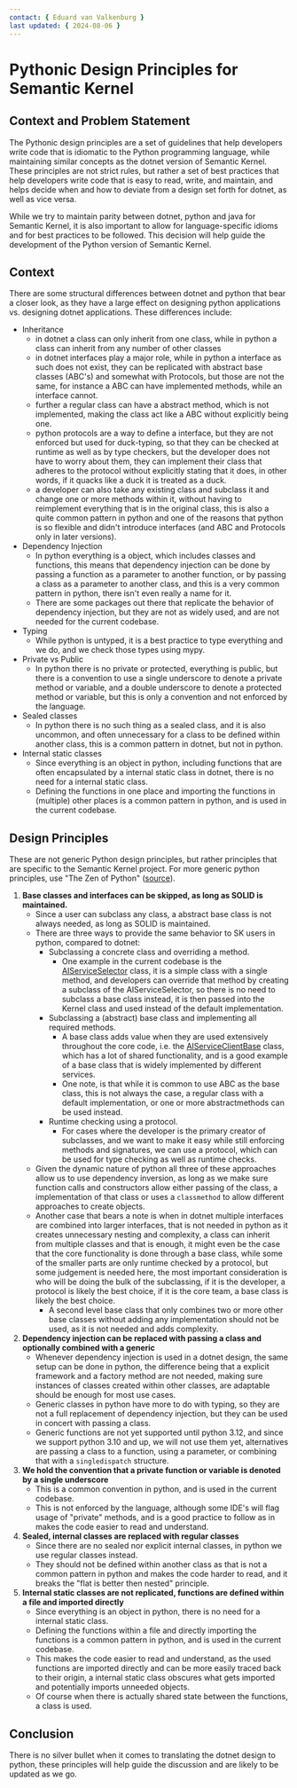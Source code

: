 ```yaml
---
contact: { Eduard van Valkenburg }
last updated: { 2024-08-06 }
---
```


# Pythonic Design Principles for Semantic Kernel

## Context and Problem Statement

The Pythonic design principles are a set of guidelines that help developers write code that is idiomatic to the Python programming language, while maintaining similar concepts as the dotnet version of Semantic Kernel. These principles are not strict rules, but rather a set of best practices that help developers write code that is easy to read, write, and maintain, and helps decide when and how to deviate from a design set forth for dotnet, as well as vice versa.

While we try to maintain parity between dotnet, python and java for Semantic Kernel, it is also important to allow for language-specific idioms and for best practices to be followed. This decision will help guide the development of the Python version of Semantic Kernel.

## Context
There are some structural differences between dotnet and python that bear a closer look, as they have a large effect on designing python applications vs. designing dotnet applications. These differences include:
- Inheritance
  - in dotnet a class can only inherit from one class, while in python a class can inherit from any number of other classes
  - in dotnet interfaces play a major role, while in python a interface as such does not exist, they can be replicated with abstract base classes (ABC's) and somewhat with Protocols, but those are not the same, for instance a ABC can have implemented methods, while an interface cannot.
  - further a regular class can have a abstract method, which is not implemented, making the class act like a ABC without explicitly being one.
  - python protocols are a way to define a interface, but they are not enforced but used for duck-typing, so that they can be checked at runtime as well as by type checkers, but the developer does not have to worry about them, they can implement their class that adheres to the protocol without explicitly stating that it does, in other words, if it quacks like a duck it is treated as a duck.
  - a developer can also take any existing class and subclass it and change one or more methods within it, without having to reimplement everything that is in the original class, this is also a quite common pattern in python and one of the reasons that python is so flexible and didn't introduce interfaces (and ABC and Protocols only in later versions).
- Dependency Injection
  - In python everything is a object, which includes classes and functions, this means that dependency injection can be done by passing a function as a parameter to another function, or by passing a class as a parameter to another class, and this is a very common pattern in python, there isn't even really a name for it.
  - There are some packages out there that replicate the behavior of dependency injection, but they are not as widely used, and are not needed for the current codebase.
- Typing
  - While python is untyped, it is a best practice to type everything and we do, and we check those types using mypy.
- Private vs Public
  - In python there is no private or protected, everything is public, but there is a convention to use a single underscore to denote a private method or variable, and a double underscore to denote a protected method or variable, but this is only a convention and not enforced by the language.
- Sealed classes
  - In python there is no such thing as a sealed class, and it is also uncommon, and often unnecessary for a class to be defined within another class, this is a common pattern in dotnet, but not in python.
- Internal static classes
  - Since everything is an object in python, including functions that are often encapsulated by a internal static class in dotnet, there is no need for a internal static class. 
  - Defining the functions in one place and importing the functions in (multiple) other places is a common pattern in python, and is used in the current codebase.

## Design Principles
These are not generic Python design principles, but rather principles that are specific to the Semantic Kernel project. For more generic python principles, use "The Zen of Python" ([source](https://peps.python.org/pep-0020/)).
1. **Base classes and interfaces can be skipped, as long as SOLID is maintained.**
   - Since a user can subclass any class, a abstract base class is not always needed, as long as SOLID is maintained.
   - There are three ways to provide the same behavior to SK users in python, compared to dotnet:
     - Subclassing a concrete class and overriding a method.
       - One example in the current codebase is the [AIServiceSelector](/python/semantic_kernel/services/ai_service_selector.py) class, it is a simple class with a single method, and developers can override that method by creating a subclass of the AIServiceSelector, so there is no need to subclass a base class instead, it is then passed into the Kernel class and used instead of the default implementation.
     - Subclassing a (abstract) base class and implementing all required methods.
       - A base class adds value when they are used extensively throughout the core code, i.e. the [AIServiceClientBase](/python/semantic_kernel/services/ai_service_client_base.py) class, which has a lot of shared functionality, and is a good example of a base class that is widely implemented by different services.
       - One note, is that while it is common to use ABC as the base class, this is not always the case, a regular class with a default implementation, or one or more abstractmethods can be used instead.
     - Runtime checking using a protocol.
       - For cases where the developer is the primary creator of subclasses, and we want to make it easy while still enforcing methods and signatures, we can use a protocol, which can be used for type checking as well as runtime checks.
   - Given the dynamic nature of python all three of these approaches allow us to use dependency inversion, as long as we make sure function calls and constructors allow either passing of the  class, a implementation of that class or uses a `classmethod` to allow different approaches to create objects.
   - Another case that bears a note is when in dotnet multiple interfaces are combined into larger interfaces, that is not needed in python as it creates unnecessary nesting and complexity, a class can inherit from multiple classes and that is enough, it might even be the case that the core functionality is done through a base class, while some of the smaller parts are only runtime checked by a protocol, but some judgement is needed here, the most important consideration is who will be doing the bulk of the subclassing, if it is the developer, a protocol is likely the best choice, if it is the core team, a base class is likely the best choice.
     - A second level base class that only combines two or more other base classes without adding any implementation should not be used, as it is not needed and adds complexity.
2. **Dependency injection can be replaced with passing a class and optionally combined with a generic**
   - Whenever dependency injection is used in a dotnet design, the same setup can be done in python, the difference being that a explicit framework and a factory method are not needed, making sure instances of classes created within other classes, are adaptable should be enough for most use cases.
   - Generic classes in python have more to do with typing, so they are not a full replacement of dependency injection, but they can be used in concert with passing a class.
   - Generic functions are not yet supported until python 3.12, and since we support python 3.10 and up, we will not use them yet, alternatives are passing a class to a function, using a parameter, or combining that with a `singledispatch` structure.
3. **We hold the convention that a private function or variable is denoted by a single underscore**
   - This is a common convention in python, and is used in the current codebase.
   - This is not enforced by the language, although some IDE's will flag usage of "private" methods, and is a good practice to follow as in makes the code easier to read and understand.
4. **Sealed, internal classes are replaced with regular classes**
    - Since there are no sealed nor explicit internal classes, in python we use regular classes instead.
    - They should not be defined within another class as that is not a common pattern in python and makes the code harder to read, and it breaks the "flat is better then nested" principle.
5. **Internal static classes are not replicated, functions are defined within a file and imported directly**
    - Since everything is an object in python, there is no need for a internal static class.
    - Defining the functions within a file and directly importing the functions is a common pattern in python, and is used in the current codebase.
    - This makes the code easier to read and understand, as the used functions are imported directly and can be more easily traced back to their origin, a internal static class obscures what gets imported and potentially imports unneeded objects.
    - Of course when there is actually shared state between the functions, a class is used.

## Conclusion
There is no silver bullet when it comes to translating the dotnet design to python, these principles will help guide the discussion and are likely to be updated as we go.
